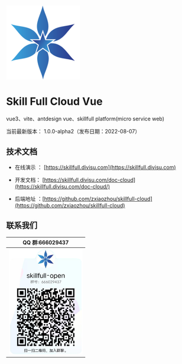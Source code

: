 <img src="./docs/images/logo.png"  height="200" width="200">

# Skill Full Cloud Vue

vue3、vite、antdesign vue、skillfull platform(micro service web)

当前最新版本： 1.0.0-alpha2（发布日期：2022-08-07）

## 技术文档

- 在线演示 ： [https://skillfull.divisu.com](https://skillfull.divisu.com)

- 开发文档： [https://skillfull.divisu.com/doc-cloud](https://skillfull.divisu.com/doc-cloud/)

- 后端地址 ：[https://github.com/zxiaozhou/skillfull-cloud](https://github.com/zxiaozhou/skillfull-cloud)

## 联系我们

| QQ 群:666029437                                    |
| -------------------------------------------------- |
| <img src="./docs/images/qq_group.png" width="200"> |
